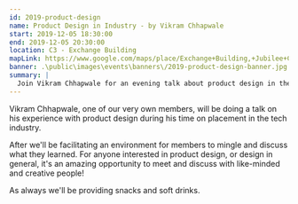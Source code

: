 ```yaml
---
id: 2019-product-design
name: Product Design in Industry - by Vikram Chhapwale
start: 2019-12-05 18:30:00
end: 2019-12-05 20:30:00
location: C3 - Exchange Building
mapLink: https://www.google.com/maps/place/Exchange+Building,+Jubilee+Campus,+Wollaton+Rd,+Nottingham+NG8+1BB/@52.9539184,-1.1901197,17z/data=!3m1!4b1!4m5!3m4!1s0x4879c202a9ac965d:0xec186c891949c701!8m2!3d52.9539184!4d-1.187931
banner: .\public\images\events\banners\/2019-product-design-banner.jpg
summary: |
  Join Vikram Chhapwale for an evening talk about product design in the tech industry. He'll be going over his experiences during his industrial placement, and discussing useful tips he picked up for anyone interested in design!
---
```


Vikram Chhapwale, one of our very own members, will be doing a talk on his experience with product design during his time on placement in the tech industry.

After we'll be facilitating an environment for members to mingle and discuss what they learned. For anyone interested in product design, or design in general, it's an amazing opportunity to meet and discuss with like-minded and creative people!

As always we'll be providing snacks and soft drinks.